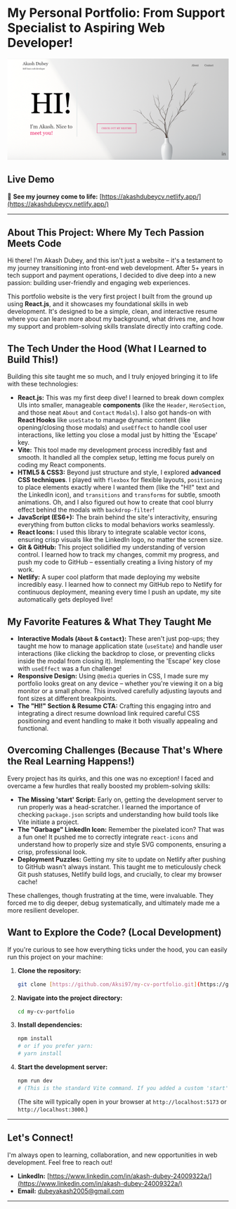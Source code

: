 # My Personal Portfolio: From Support Specialist to Aspiring Web Developer!

![Project Screenshot](https://raw.githubusercontent.com/Aksi97/my-cv-portfolio/main/public/Website.png)

## Live Demo

🚀 **See my journey come to life:** [https://akashdubeycv.netlify.app/](https://akashdubeycv.netlify.app/)

---

## About This Project: Where My Tech Passion Meets Code

Hi there! I'm Akash Dubey, and this isn't just a website – it's a testament to my journey transitioning into front-end web development. After 5+ years in tech support and payment operations, I decided to dive deep into a new passion: building user-friendly and engaging web experiences.

This portfolio website is the very first project I built from the ground up using **React.js**, and it showcases my foundational skills in web development. It's designed to be a simple, clean, and interactive resume where you can learn more about my background, what drives me, and how my support and problem-solving skills translate directly into crafting code.

## The Tech Under the Hood (What I Learned to Build This!)

Building this site taught me so much, and I truly enjoyed bringing it to life with these technologies:

- **React.js:** This was my first deep dive! I learned to break down complex UIs into smaller, manageable **components** (like the `Header`, `HeroSection`, and those neat `About` and `Contact` `Modals`). I also got hands-on with **React Hooks** like `useState` to manage dynamic content (like opening/closing those modals) and `useEffect` to handle cool user interactions, like letting you close a modal just by hitting the 'Escape' key.
- **Vite:** This tool made my development process incredibly fast and smooth. It handled all the complex setup, letting me focus purely on coding my React components.
- **HTML5 & CSS3:** Beyond just structure and style, I explored **advanced CSS techniques**. I played with `flexbox` for flexible layouts, `positioning` to place elements exactly where I wanted them (like the "HI!" text and the LinkedIn icon), and `transitions` and `transforms` for subtle, smooth animations. Oh, and I also figured out how to create that cool blurry effect behind the modals with `backdrop-filter`!
- **JavaScript (ES6+):** The brain behind the site's interactivity, ensuring everything from button clicks to modal behaviors works seamlessly.
- **React Icons:** I used this library to integrate scalable vector icons, ensuring crisp visuals like the LinkedIn logo, no matter the screen size.
- **Git & GitHub:** This project solidified my understanding of version control. I learned how to track my changes, commit my progress, and push my code to GitHub – essentially creating a living history of my work.
- **Netlify:** A super cool platform that made deploying my website incredibly easy. I learned how to connect my GitHub repo to Netlify for continuous deployment, meaning every time I push an update, my site automatically gets deployed live!

## My Favorite Features & What They Taught Me

- **Interactive Modals (`About` & `Contact`):** These aren't just pop-ups; they taught me how to manage application state (`useState`) and handle user interactions (like clicking the backdrop to close, or preventing clicks inside the modal from closing it). Implementing the 'Escape' key close with `useEffect` was a fun challenge!
- **Responsive Design:** Using `@media` queries in CSS, I made sure my portfolio looks great on any device – whether you're viewing it on a big monitor or a small phone. This involved carefully adjusting layouts and font sizes at different breakpoints.
- **The "HI!" Section & Resume CTA:** Crafting this engaging intro and integrating a direct resume download link required careful CSS positioning and event handling to make it both visually appealing and functional.

## Overcoming Challenges (Because That's Where the Real Learning Happens!)

Every project has its quirks, and this one was no exception! I faced and overcame a few hurdles that really boosted my problem-solving skills:

- **The Missing 'start' Script:** Early on, getting the development server to run properly was a head-scratcher. I learned the importance of checking `package.json` scripts and understanding how build tools like Vite initiate a project.
- **The "Garbage" LinkedIn Icon:** Remember the pixelated icon? That was a fun one! It pushed me to correctly integrate `react-icons` and understand how to properly size and style SVG components, ensuring a crisp, professional look.
- **Deployment Puzzles:** Getting my site to update on Netlify after pushing to GitHub wasn't always instant. This taught me to meticulously check Git push statuses, Netlify build logs, and crucially, to clear my browser cache!

These challenges, though frustrating at the time, were invaluable. They forced me to dig deeper, debug systematically, and ultimately made me a more resilient developer.

## Want to Explore the Code? (Local Development)

If you're curious to see how everything ticks under the hood, you can easily run this project on your machine:

1.  **Clone the repository:**
    ```bash
    git clone [https://github.com/Aksi97/my-cv-portfolio.git](https://github.com/Aksi97/my-cv-portfolio.git)
    ```
2.  **Navigate into the project directory:**
    ```bash
    cd my-cv-portfolio
    ```
3.  **Install dependencies:**
    ```bash
    npm install
    # or if you prefer yarn:
    # yarn install
    ```
4.  **Start the development server:**
    ```bash
    npm run dev
    # (This is the standard Vite command. If you added a custom 'start' script for Vite, you might use 'npm start'.)
    ```
    (The site will typically open in your browser at `http://localhost:5173` or `http://localhost:3000`.)

---

## Let's Connect!

I'm always open to learning, collaboration, and new opportunities in web development. Feel free to reach out!

- **LinkedIn:** [https://www.linkedin.com/in/akash-dubey-24009322a/](https://www.linkedin.com/in/akash-dubey-24009322a/)
- **Email:** [dubeyakash2005@gmail.com](mailto:dubeyakash2005@gmail.com)

---
